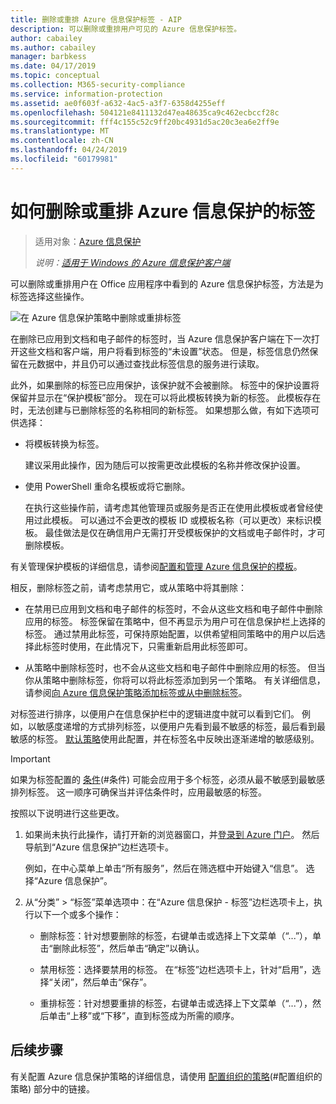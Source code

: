 ```yaml
---
title: 删除或重排 Azure 信息保护标签 - AIP
description: 可以删除或重排用户可见的 Azure 信息保护标签。
author: cabailey
ms.author: cabailey
manager: barbkess
ms.date: 04/17/2019
ms.topic: conceptual
ms.collection: M365-security-compliance
ms.service: information-protection
ms.assetid: ae0f603f-a632-4ac5-a3f7-6358d4255eff
ms.openlocfilehash: 504121e8411132d47ea48635ca9c462ecbccf28c
ms.sourcegitcommit: fff4c155c52c9ff20bc4931d5ac20c3ea6e2ff9e
ms.translationtype: MT
ms.contentlocale: zh-CN
ms.lasthandoff: 04/24/2019
ms.locfileid: "60179981"
---
```

# <a name="how-to-delete-or-reorder-a-label-for-azure-information-protection"></a>如何删除或重排 Azure 信息保护的标签

>适用对象：[Azure 信息保护](https://azure.microsoft.com/pricing/details/information-protection)
>
> *说明：[适用于 Windows 的 Azure 信息保护客户端](faqs.md#whats-the-difference-between-the-azure-information-protection-client-and-the-azure-information-protection-unified-labeling-client)*

可以删除或重排用户在 Office 应用程序中看到的 Azure 信息保护标签，方法是为标签选择这些操作。

![在 Azure 信息保护策略中删除或重排标签](./media/info-protect-contextmenu.png)

在删除已应用到文档和电子邮件的标签时，当 Azure 信息保护客户端在下一次打开这些文档和客户端，用户将看到标签的“未设置”状态。 但是，标签信息仍然保留在元数据中，并且仍可以通过查找此标签信息的服务进行读取。

此外，如果删除的标签已应用保护，该保护就不会被删除。 标签中的保护设置将保留并显示在“保护模板”部分。 现在可以将此模板转换为新的标签。 此模板存在时，无法创建与已删除标签的名称相同的新标签。 如果想那么做，有如下选项可供选择：

- 将模板转换为标签。 
    
    建议采用此操作，因为随后可以按需更改此模板的名称并修改保护设置。

- 使用 PowerShell 重命名模板或将它删除。
    
    在执行这些操作前，请考虑其他管理员或服务是否正在使用此模板或者曾经使用过此模板。 可以通过不会更改的模板 ID 或模板名称（可以更改）来标识模板。 最佳做法是仅在确信用户无需打开受模板保护的文档或电子邮件时，才可删除模板。

有关管理保护模板的详细信息，请参阅[配置和管理 Azure 信息保护的模板](configure-policy-templates.md)。

相反，删除标签之前，请考虑禁用它，或从策略中将其删除：
    
- 在禁用已应用到文档和电子邮件的标签时，不会从这些文档和电子邮件中删除应用的标签。 标签保留在策略中，但不再显示为用户可在信息保护栏上选择的标签。 通过禁用此标签，可保持原始配置，以供希望相同策略中的用户以后选择此标签时使用，在此情况下，只需重新启用此标签即可。

- 从策略中删除标签时，也不会从这些文档和电子邮件中删除应用的标签。 但当你从策略中删除标签，你将可以将此标签添加到另一个策略。 有关详细信息，请参阅[向 Azure 信息保护策略添加标签或从中删除标签](configure-policy-add-remove-label.md)。

对标签进行排序，以便用户在信息保护栏中的逻辑进度中就可以看到它们。 例如，以敏感度递增的方式排列标签，以便用户先看到最不敏感的标签，最后看到最敏感的标签。 [默认策略](configure-policy-default.md)使用此配置，并在标签名中反映出逐渐递增的敏感级别。

> [!IMPORTANT]
>如果为标签配置的 [条件](configure-policy-classification.md)(#条件) 可能会应用于多个标签，必须从最不敏感到最敏感排列标签。 这一顺序可确保当并评估条件时，应用最敏感的标签。


按照以下说明进行这些更改。

1. 如果尚未执行此操作，请打开新的浏览器窗口，并[登录到 Azure 门户](configure-policy.md#signing-in-to-the-azure-portal)。 然后导航到“Azure 信息保护”边栏选项卡。 
    
    例如，在中心菜单上单击“所有服务”，然后在筛选框中开始键入“信息”。 选择“Azure 信息保护”。

2. 从“分类” > “标签”菜单选项中：在“Azure 信息保护 - 标签”边栏选项卡上，执行以下一个或多个操作： 

    - 删除标签：针对想要删除的标签，右键单击或选择上下文菜单（“...”），单击“删除此标签”，然后单击“确定”以确认。 

    - 禁用标签：选择要禁用的标签。 在“标签”边栏选项卡上，针对“启用”，选择“关闭”，然后单击“保存”。

    - 重排标签：针对想要重排的标签，右键单击或选择上下文菜单（“...”），然后单击“上移”或“下移”，直到标签成为所需的顺序。  

## <a name="next-steps"></a>后续步骤

有关配置 Azure 信息保护策略的详细信息，请使用 [配置组织的策略](configure-policy.md#configuring-your-organizations-policy)(#配置组织的策略) 部分中的链接。  


